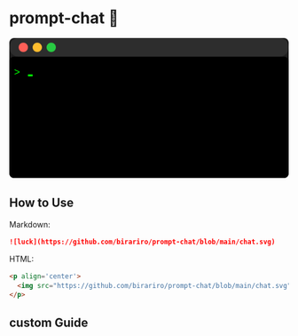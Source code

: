 # prompt-chat 💬

<p align='center'>
  <img src="https://github.com/birariro/prompt-chat/blob/main/sample.svg"/>
</p>

## How to Use
Markdown:
```markdown
![luck](https://github.com/birariro/prompt-chat/blob/main/chat.svg)
```
HTML:
```html
<p align='center'>
  <img src="https://github.com/birariro/prompt-chat/blob/main/chat.svg"/>
</p>
```

## custom Guide
